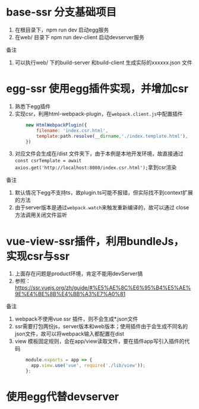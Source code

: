 # base-ssr 分支基础项目
1. 在根目录下，npm run dev 启动egg服务
2. 在web/ 目录下 npm run dev-client 启动devserver服务

备注
1. 可以执行web/ 下的build-server 和build-client 生成实际的xxxxxx.json 文件

# egg-ssr 使用egg插件实现，并增加csr
1. 熟悉下egg插件
2. 实现csr，利用html-webpack-plugin，在`webpack.client.js`中配置插件
    ```javascript
        new HtmlWebpackPlugin({
            filename: 'index.csr.html',
            template:path.resolve(__dirname,'./index.template.html'),
        })
    ```
1. 对应文件会生成在/dist 文件夹下，由于本例是本地开发环境，故直接通过`const csrTemplate = await axios.get('http://localhost:8080/index.csr.html');`拿到csr渲染


备注
1. 默认情况下egg不支持ts，故plugin.ts可能不报错，但实际找不到context扩展的方法
1. 由于server版本是通过`webpack.watch`来触发重新编译的，故可以通过 close 方法调用关闭文件监听

# vue-view-ssr插件，利用bundleJs，实现csr与ssr
1. 上面存在问题是product环境，肯定不能用devServer搞
1. 参照：https://ssr.vuejs.org/zh/guide/#%E5%AE%8C%E6%95%B4%E5%AE%9E%E4%BE%8B%E4%BB%A3%E7%A0%81


备注
1. webpack不使用vue ssr 插件，则不会生成*.json文件
1. ssr需要打包两份js，server版本和web版本；使用插件由于会生成不同名的json文件，故可以将webpack输入都配置在dist
1. view 模板固定规则，会在app/view读取文件，要在插件app写引入插件的代码
    ```javascript
        module.exports = app => {
          app.view.use('vue', require('./lib/view'));
        };
    ```



# 使用egg代替devserver
